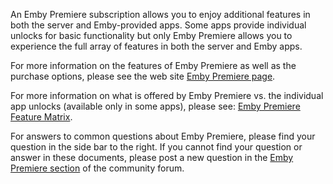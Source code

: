 An Emby Premiere subscription allows you to enjoy additional features in both the server and Emby-provided apps.  Some apps provide individual unlocks for basic functionality but only Emby Premiere allows you to experience the full array of features in both the server and Emby apps.

For more information on the features of Emby Premiere as well as the purchase options, please see the web site [Emby Premiere page](https://emby.media/premiere.html).

For more information on what is offered by Emby Premiere vs. the individual app unlocks (available only in some apps), please see: [Emby Premiere Feature Matrix](https://github.com/MediaBrowser/Wiki/wiki/Emby-Premiere-Feature-Matrix).

For answers to common questions about Emby Premiere, please find your question in the side bar to the right.  If you cannot find your question or answer in these documents, please post a new question in the [Emby Premiere section](https://emby.media/community/index.php?/forum/157-emby-premiere-support/) of the community forum.